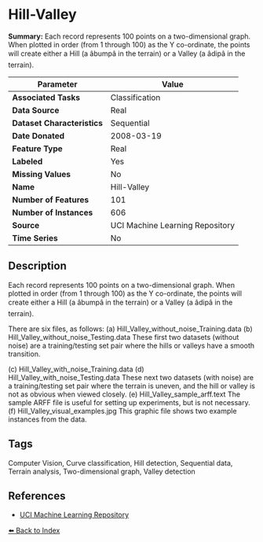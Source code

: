 # Hill-Valley

**Summary:** Each record represents 100 points on a two-dimensional graph. When plotted in order (from 1 through 100) as the Y co-ordinate, the points will create either a Hill (a âbumpâ in the terrain) or a Valley (a âdipâ in the terrain).

| Parameter | Value |
| --- | --- |
| **Associated Tasks** | Classification |
| **Data Source** | Real |
| **Dataset Characteristics** | Sequential |
| **Date Donated** | 2008-03-19 |
| **Feature Type** | Real |
| **Labeled** | Yes |
| **Missing Values** | No |
| **Name** | Hill-Valley |
| **Number of Features** | 101 |
| **Number of Instances** | 606 |
| **Source** | UCI Machine Learning Repository |
| **Time Series** | No |

## Description

Each record represents 100 points on a two-dimensional graph. When plotted in order (from 1 through 100) as the Y co-ordinate, the points will create either a Hill (a âbumpâ in the terrain) or a Valley (a âdipâ in the terrain).

There are six files, as follows:
(a) Hill_Valley_without_noise_Training.data
(b) Hill_Valley_without_noise_Testing.data
These first two datasets (without noise) are a training/testing set pair where the hills or valleys have a smooth transition.

(c) Hill_Valley_with_noise_Training.data
(d) Hill_Valley_with_noise_Testing.data
These next two datasets (with noise) are a training/testing set pair where the terrain is uneven, and the hill or valley is not as obvious when viewed closely.
(e) Hill_Valley_sample_arff.text
The sample ARFF file is useful for setting up experiments, but is not necessary.
(f) Hill_Valley_visual_examples.jpg
This graphic file shows two example instances from the data.

## Tags

Computer Vision, Curve classification, Hill detection, Sequential data, Terrain analysis, Two-dimensional graph, Valley detection

## References

- [UCI Machine Learning Repository](https://archive.ics.uci.edu/ml/datasets/Hill-Valley)

[⬅️ Back to Index](../README.md)
